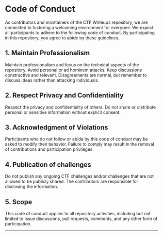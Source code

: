 # Code of Conduct

As contributors and maintainers of the CTF Writeups repository, we are committed to fostering a welcoming environment for everyone. We expect all participants to adhere to the following code of conduct. By participating in this repository, you agree to abide by these guidelines.

## 1. Maintain Professionalism

Maintain professionalism and focus on the technical aspects of the repository. Avoid personal or ad hominem attacks. Keep discussions constructive and relevant. Disagreements are normal, but remember to discuss ideas rather than attacking individuals.

## 2. Respect Privacy and Confidentiality

Respect the privacy and confidentiality of others. Do not share or distribute personal or sensitive information without explicit consent.

## 3. Acknowledgment of Violations

Participants who do not follow or abide by this code of conduct may be asked to modify their behavior. Failure to comply may result in the removal of contributions and participation privileges.

## 4. Publication of challenges

Do not publish any ongoing CTF challenges and/or challenges that are not allowed to be publicly shared. The contributors are responsible for disclosing the information.

## 5. Scope

This code of conduct applies to all repository activities, including but not limited to issue discussions, pull requests, comments, and any other form of participation.

---
